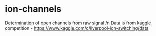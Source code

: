 # ion-channels
Determination of open channels from raw signal /n
Data is from kaggle competition - https://www.kaggle.com/c/liverpool-ion-switching/data
